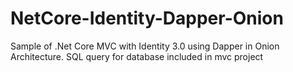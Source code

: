 # NetCore-Identity-Dapper-Onion
Sample of .Net Core MVC with Identity 3.0 using Dapper in Onion Architecture.
SQL query for database included in mvc project 
